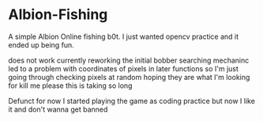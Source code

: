 # Albion-Fishing
A simple Albion Online fishing b0t. I just wanted opencv practice and it ended up being fun.

does not work currently
reworking the initial bobber searching mechaninc led to a problem with coordinates of pixels in later functions so I'm just going through checking pixels at random hoping they are what I'm looking for kill me please this is taking so long

Defunct for now
I started playing the game as coding practice but now I like it and don't wanna get banned
